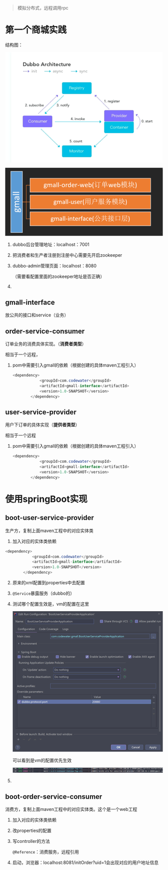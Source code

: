 > 模拟分布式，远程调用rpc



# 第一个商城实践

结构图：

![image-20220612175944815](pictures/image-20220612175944815.png)

![image-20220612211224422](pictures/image-20220612211224422.png)



1. dubbo后台管理地址：localhost：7001

2. 把消费者和生产者注册到注册中心需要先开启zookeeper

3. dubbo-admin管理页面：localhost：8080

   （需要看配置里面的zookeeper地址是否正确）

4. 



## gmall-interface

放公共的接口和service（业务）





## order-service-consumer

订单业务的消费具体实现。（**消费者类型**）

相当于一个远程，

1. pom中需要引入gmall的依赖（根据创建的具体maven工程引入）

   ```java
   <dependency>
               <groupId>com.codewater</groupId>
               <artifactId>gmall-interface</artifactId>
               <version>1.0-SNAPSHOT</version>
           </dependency>
   ```

   





## user-service-provider

用户下订单的具体实现（**提供者类型**）

相当于一个远程

1. pom中需要引入gmall的依赖（根据创建的具体maven工程引入）

   ```java
   <dependency>
               <groupId>com.codewater</groupId>
               <artifactId>gmall-interface</artifactId>
               <version>1.0-SNAPSHOT</version>
           </dependency>
   ```





# 使用springBoot实现



## boot-user-service-provider

生产方，复制上面maven工程中的对应实体类

1. 加入对应的实体类依赖

```java
<dependency>
            <groupId>com.codewater</groupId>
            <artifactId>gmall-interface</artifactId>
            <version>1.0-SNAPSHOT</version>
        </dependency>
```

2. 原来的xml配置到properties中去配置

3. `@Service`暴露服务（dubbo的）

4. 测试哪个配置生效是，vm的配置在这里

   ![image-20220612224828361](pictures/image-20220612224828361.png)

   可以看到是vm的配置优先生效

   ![image-20220612225030033](pictures/image-20220612225030033.png)

5. 



## boot-order-service-consumer

消费方，复制上面maven工程中的对应实体类。这个是一个web工程

1. 加入对应的实体类依赖

2. 改properties的配置

3. 写controller的方法

   `@Reference`：消费服务，远程引用

4. 启动，浏览器：localhost:8081/initOrder?uid=1会出现对应的用户地址信息

   